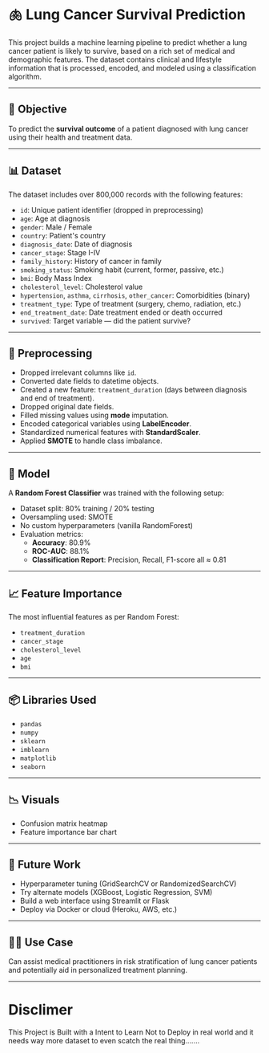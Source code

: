 # 🫁 Lung Cancer Survival Prediction

This project builds a machine learning pipeline to predict whether a lung cancer patient is likely to survive, based on a rich set of medical and demographic features. The dataset contains clinical and lifestyle information that is processed, encoded, and modeled using a classification algorithm.

---

## 📌 Objective

To predict the **survival outcome** of a patient diagnosed with lung cancer using their health and treatment data.

---

## 📊 Dataset

The dataset includes over 800,000 records with the following features:

- `id`: Unique patient identifier (dropped in preprocessing)
- `age`: Age at diagnosis
- `gender`: Male / Female
- `country`: Patient's country
- `diagnosis_date`: Date of diagnosis
- `cancer_stage`: Stage I-IV
- `family_history`: History of cancer in family
- `smoking_status`: Smoking habit (current, former, passive, etc.)
- `bmi`: Body Mass Index
- `cholesterol_level`: Cholesterol value
- `hypertension`, `asthma`, `cirrhosis`, `other_cancer`: Comorbidities (binary)
- `treatment_type`: Type of treatment (surgery, chemo, radiation, etc.)
- `end_treatment_date`: Date treatment ended or death occurred
- `survived`: Target variable — did the patient survive?

---

## 🧹 Preprocessing

- Dropped irrelevant columns like `id`.
- Converted date fields to datetime objects.
- Created a new feature: `treatment_duration` (days between diagnosis and end of treatment).
- Dropped original date fields.
- Filled missing values using **mode** imputation.
- Encoded categorical variables using **LabelEncoder**.
- Standardized numerical features with **StandardScaler**.
- Applied **SMOTE** to handle class imbalance.

---

## 🤖 Model

A **Random Forest Classifier** was trained with the following setup:

- Dataset split: 80% training / 20% testing
- Oversampling used: SMOTE
- No custom hyperparameters (vanilla RandomForest)
- Evaluation metrics:
  - **Accuracy**: 80.9%
  - **ROC-AUC**: 88.1%
  - **Classification Report**: Precision, Recall, F1-score all ≈ 0.81

---

## 📈 Feature Importance

The most influential features as per Random Forest:

- `treatment_duration`
- `cancer_stage`
- `cholesterol_level`
- `age`
- `bmi`

---

## 📦 Libraries Used

- `pandas`
- `numpy`
- `sklearn`
- `imblearn`
- `matplotlib`
- `seaborn`

---

## 📉 Visuals

- Confusion matrix heatmap
- Feature importance bar chart

---

## 🚀 Future Work

- Hyperparameter tuning (GridSearchCV or RandomizedSearchCV)
- Try alternate models (XGBoost, Logistic Regression, SVM)
- Build a web interface using Streamlit or Flask
- Deploy via Docker or cloud (Heroku, AWS, etc.)

---

## 👨‍⚕️ Use Case

Can assist medical practitioners in risk stratification of lung cancer patients and potentially aid in personalized treatment planning.

---

# Disclimer
This Project is Built with a Intent to Learn Not to Deploy in real world and it needs way more dataset to even scatch the real thing.......
